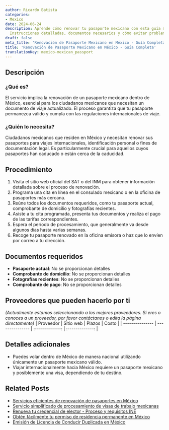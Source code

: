 ```yaml
---
author: Ricardo Batista
categories:
- Mexico
date: 2024-06-24
description: Aprende cómo renovar tu pasaporte mexicano con esta guía meticulosa.
  Instrucciones detalladas, documentos necesarios y cómo evitar problemas comunes.
draft: false
meta_title: 'Renovación de Pasaporte Mexicano en México - Guía Completa'
title: 'Renovación de Pasaporte Mexicano en México - Guía Completa'
translationKey: mexico-mexican_passport
---
```



## Descripción
### ¿Qué es?
El servicio implica la renovación de un pasaporte mexicano dentro de México, esencial para los ciudadanos mexicanos que necesitan un documento de viaje actualizado. El proceso garantiza que tu pasaporte permanezca válido y cumpla con las regulaciones internacionales de viaje.

### ¿Quién lo necesita?
Ciudadanos mexicanos que residen en México y necesitan renovar sus pasaportes para viajes internacionales, identificación personal o fines de documentación legal. Es particularmente crucial para aquellos cuyos pasaportes han caducado o están cerca de la caducidad.

## Procedimiento

1. Visita el sitio web oficial del SAT o del INM para obtener información detallada sobre el proceso de renovación.
2. Programa una cita en línea en el consulado mexicano o en la oficina de pasaportes más cercana.
3. Reúne todos los documentos requeridos, como tu pasaporte actual, comprobante de domicilio y fotografías recientes.
4. Asiste a tu cita programada, presenta tus documentos y realiza el pago de las tarifas correspondientes.
5. Espera el período de procesamiento, que generalmente va desde algunos días hasta varias semanas.
6. Recoge tu pasaporte renovado en la oficina emisora o haz que lo envíen por correo a tu dirección.

## Documentos requeridos

- **Pasaporte actual**: No se proporcionan detalles
- **Comprobante de domicilio**: No se proporcionan detalles
- **Fotografías recientes**: No se proporcionan detalles
- **Comprobante de pago**: No se proporcionan detalles

## Proveedores que pueden hacerlo por ti
_(Actualmente estamos seleccionando a los mejores proveedores. Si eres o conoces a un proveedor, por favor contáctanos o edita la página directamente)_
| Proveedor       |     Sitio web     |     Plazos    |       Costo      |
| --------------- | --------------- |  :-------------: | :-------------: |

## Detalles adicionales

- Puedes volar dentro de México de manera nacional utilizando únicamente un pasaporte mexicano válido.
- Viajar internacionalmente hacia México requiere un pasaporte mexicano y posiblemente una visa, dependiendo de tu destino.
## Related Posts

- [Servicios eficientes de renovación de pasaportes en México](https://tramitit.com/es/guides/mexico/renovaci%C3%B3n_de_pasaporte/)
- [Servicio simplificado de procesamiento de visas de trabajo mexicanas](https://tramitit.com/es/guides/mexico/tr%C3%A1mite_de_visa_de_trabajo/)
- [Renueva tu credencial de elector - Proceso y requisitos INE](https://tramitit.com/es/guides/mexico/renovaci%C3%B3n_de_credencial_para_votar/)
- [Obtén fácilmente tu permiso de residencia permanente en México](https://tramitit.com/es/guides/mexico/permiso_de_residencia_permanente/)
- [Emisión de Licencia de Conducir Duplicada en México](https://tramitit.com/es/guides/mexico/expedici%C3%B3n_de_duplicado_de_licencia_de_conducir/)